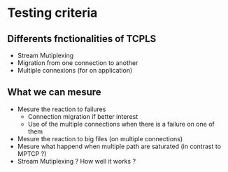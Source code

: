 # Testing criteria 

## Differents fnctionalities of TCPLS

- Stream Mutiplexing
- Migration from one connection to another
- Multiple connexions (for on application)

## What we can mesure

- Mesure the reaction to failures
    - Connection migration if better interest
    - Use of the multiple connections when there is a failure on one of them
- Mesure the reaction to big files (on multiple connections)
- Mesure what happend when multiple path are saturated (in contrast to MPTCP ?)
- Stream Mutiplexing ? How well it works ?